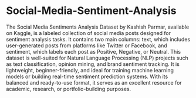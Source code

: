 # Social-Media-Sentiment-Analysis

The Social Media Sentiments Analysis Dataset by Kashish Parmar, available on Kaggle, is a labeled collection of social media posts designed for sentiment analysis tasks. It contains two main columns: text, which includes user-generated posts from platforms like Twitter or Facebook, and sentiment, which labels each post as Positive, Negative, or Neutral. This dataset is well-suited for Natural Language Processing (NLP) projects such as text classification, opinion mining, and brand sentiment tracking. It is lightweight, beginner-friendly, and ideal for training machine learning models or building real-time sentiment prediction systems. With its balanced and ready-to-use format, it serves as an excellent resource for academic, research, or portfolio-building purposes.
